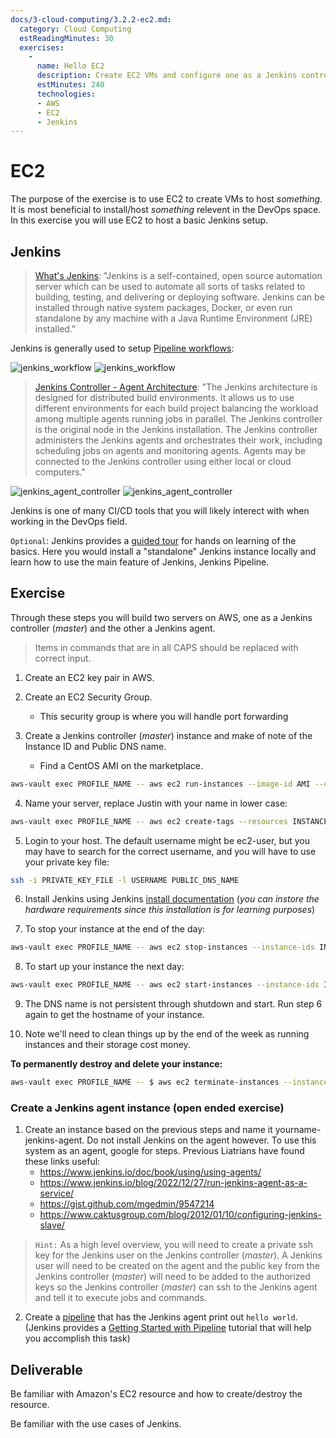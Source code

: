 ```yaml
---
docs/3-cloud-computing/3.2.2-ec2.md:
  category: Cloud Computing
  estReadingMinutes: 30
  exercises:
    -
      name: Hello EC2
      description: Create EC2 VMs and configure one as a Jenkins controller server and the other as a Jenkins agent registered to the server.
      estMinutes: 240
      technologies:
      - AWS
      - EC2
      - Jenkins
---
```


# EC2

The purpose of the exercise is to use EC2 to create VMs to host *something*. It is most beneficial to install/host *something* relevent in the DevOps space. In this exercise you will use EC2 to host a basic Jenkins setup.

## Jenkins

> [What's Jenkins](https://www.jenkins.io): "Jenkins is a self-contained, open source automation server which can be used to automate all sorts of tasks related to building, testing, and delivering or deploying software. Jenkins can be installed through native system packages, Docker, or even run standalone by any machine with a Java Runtime Environment (JRE) installed."

Jenkins is generally used to setup [Pipeline workflows](https://docs.cloudbees.com/docs/cloudbees-ci/latest/pipelines/):

![jenkins_workflow](./img3/cloudbees_jenkins_workflow.png ':class=dark-mode-img-center :alt= cluster image; dark mode')
![jenkins_workflow](./img3/cloudbees_jenkins_workflow.png ':class=light-mode-img-center :alt= cluster image; light mode')

> [Jenkins Controller - Agent Architecture](https://www.jenkins.io/doc/book/using/using-agents/): "The Jenkins architecture is designed for distributed build environments. It allows us to use different environments for each build project balancing the workload among multiple agents running jobs in parallel. The Jenkins controller is the original node in the Jenkins installation. The Jenkins controller administers the Jenkins agents and orchestrates their work, including scheduling jobs on agents and monitoring agents. Agents may be connected to the Jenkins controller using either local or cloud computers."

![jenkins_agent_controller](./img3/jenkins-agent-controller.png ':class=dark-mode-img-center :alt= cluster image; dark mode')
![jenkins_agent_controller](./img3/jenkins-agent-controller.png ':class=light-mode-img-center :alt= cluster image; light mode')

Jenkins is one of many CI/CD tools that you will likely interect with when working in the DevOps field.

`Optional`: Jenkins provides a [guided tour](https://www.jenkins.io/doc/pipeline/tour/getting-started/) for hands on learning of the basics. Here you would install a "standalone" Jenkins instance locally and learn how to use the main feature of Jenkins, Jenkins Pipeline.

## Exercise

Through these steps you will build two servers on AWS, one as a Jenkins controller (*master*) and the other a Jenkins agent.

> Items in commands that are in all CAPS should be replaced with correct input.

1. Create an EC2 key pair in AWS.

2. Create an EC2 Security Group.

   - This security group is where you will handle port forwarding

3. Create a Jenkins controller (*master*) instance and make of note of the Instance ID and Public DNS name.

   - Find a CentOS AMI on the marketplace.

```bash
aws-vault exec PROFILE_NAME -- aws ec2 run-instances --image-id AMI --count 1 --instance-type t2.micro --key-name KEY_PAIR_NAME --security-groups SECURITY_GROUP
```

4. Name your server, replace Justin with your name in lower case:

```bash
aws-vault exec PROFILE_NAME -- aws ec2 create-tags --resources INSTANCE_ID --tags "Key=Name,Value=justin-jenkins-controller"
```

5. Login to your host. The default username might be ec2-user, but you may have to search for the correct username, and you will have to use your private key file:

```bash
ssh -i PRIVATE_KEY_FILE -l USERNAME PUBLIC_DNS_NAME
```

6. Install Jenkins using Jenkins [install documentation](https://www.jenkins.io/doc/book/installing/linux/) (*you can instore the hardware requirements since this installation is for learning purposes*)

7. To stop your instance at the end of the day:

```bash
aws-vault exec PROFILE_NAME -- aws ec2 stop-instances --instance-ids INSTANCE_ID
```

8. To start up your instance the next day:

```bash
aws-vault exec PROFILE_NAME -- aws ec2 start-instances --instance-ids INSTANCE_ID
```

9. The DNS name is not persistent through shutdown and start. Run step 6 again to get the hostname of your instance.

10. Note we'll need to clean things up by the end of the week as running instances and their storage cost money.

**To permanently destroy and delete your instance:**

```bash
aws-vault exec PROFILE_NAME -- $ aws ec2 terminate-instances --instance-ids INSTANCE_ID
```

### Create a Jenkins agent instance (open ended exercise)

1. Create an instance based on the previous steps and name it yourname-jenkins-agent. Do not install Jenkins on the agent however. To use this system as an agent, google for steps. Previous Liatrians have found these links useful:
   - <https://www.jenkins.io/doc/book/using/using-agents/>
   - <https://www.jenkins.io/blog/2022/12/27/run-jenkins-agent-as-a-service/>
   - <https://gist.github.com/mgedmin/9547214>
   - <https://www.caktusgroup.com/blog/2012/01/10/configuring-jenkins-slave/>
> `Hint:` As a high level overview, you will need to create a private ssh key for the Jenkins user on the Jenkins controller (*master*). A Jenkins user will need to be created on the agent and the public key from the Jenkins controller (*master*) will need to be added to the authorized keys so the Jenkins controller (*master*) can ssh to the Jenkins agent and tell it to execute jobs and commands.
2. Create a [pipeline](https://www.jenkins.io/doc/book/pipeline/) that has the Jenkins agent print out `hello world`. (Jenkins provides a [Getting Started with Pipeline](https://www.jenkins.io/doc/book/pipeline/getting-started/#through-the-classic-ui) tutorial that will help you accomplish this task)

## Deliverable

Be familiar with Amazon's EC2 resource and how to create/destroy the resource.

Be familiar with the use cases of Jenkins.

